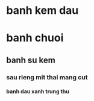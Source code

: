 # banh kem dau

# banh chuoi
## banh su kem 
### sau rieng mit thai mang cut
#### banh dau xanh trung thu
